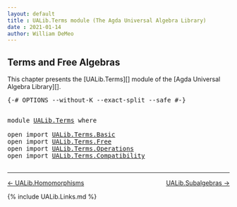 ```yaml
---
layout: default
title : UALib.Terms module (The Agda Universal Algebra Library)
date : 2021-01-14
author: William DeMeo
---
```


## <a id="terms-and-free-algebras">Terms and Free Algebras</a>

This chapter presents the [UALib.Terms][] module of the [Agda Universal Algebra Library][].

<pre class="Agda">
<a id="306" class="Symbol">{-#</a> <a id="310" class="Keyword">OPTIONS</a> <a id="318" class="Pragma">--without-K</a> <a id="330" class="Pragma">--exact-split</a> <a id="344" class="Pragma">--safe</a> <a id="351" class="Symbol">#-}</a>
</pre>

<pre class="Agda">

<a id="381" class="Keyword">module</a> <a id="388" href="UALib.Terms.html" class="Module">UALib.Terms</a> <a id="400" class="Keyword">where</a>

<a id="407" class="Keyword">open</a> <a id="412" class="Keyword">import</a> <a id="419" href="UALib.Terms.Basic.html" class="Module">UALib.Terms.Basic</a>
<a id="437" class="Keyword">open</a> <a id="442" class="Keyword">import</a> <a id="449" href="UALib.Terms.Free.html" class="Module">UALib.Terms.Free</a>
<a id="466" class="Keyword">open</a> <a id="471" class="Keyword">import</a> <a id="478" href="UALib.Terms.Operations.html" class="Module">UALib.Terms.Operations</a>
<a id="501" class="Keyword">open</a> <a id="506" class="Keyword">import</a> <a id="513" href="UALib.Terms.Compatibility.html" class="Module">UALib.Terms.Compatibility</a>

</pre>

-------------------------------------

[← UALib.Homomorphisms](UALib.Homomorphisms.html)
<span style="float:right;">[UALib.Subalgebras →](UALib.Subalgebras.html)</span>

{% include UALib.Links.md %}
